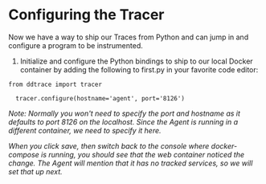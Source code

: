 # Configuring the Tracer

Now we have a way to ship our Traces from Python and can jump in and configure a program to be instrumented.

1. Initialize and configure the Python bindings to ship to our local Docker container by adding the following to first.py in your favorite code editor:


  <pre><code>from ddtrace import tracer

  tracer.configure(hostname='agent', port='8126')</code></pre>

  *Note: Normally you won't need to specify the port and hostname as it defaults to port 8126 on the localhost. Since the Agent is running in a different container, we need to specify it here.*

  *When you click save, then switch back to the console where docker-compose is running, you should see that the web container noticed the change. The Agent will mention that it has no tracked services, so we will set that up next.*

